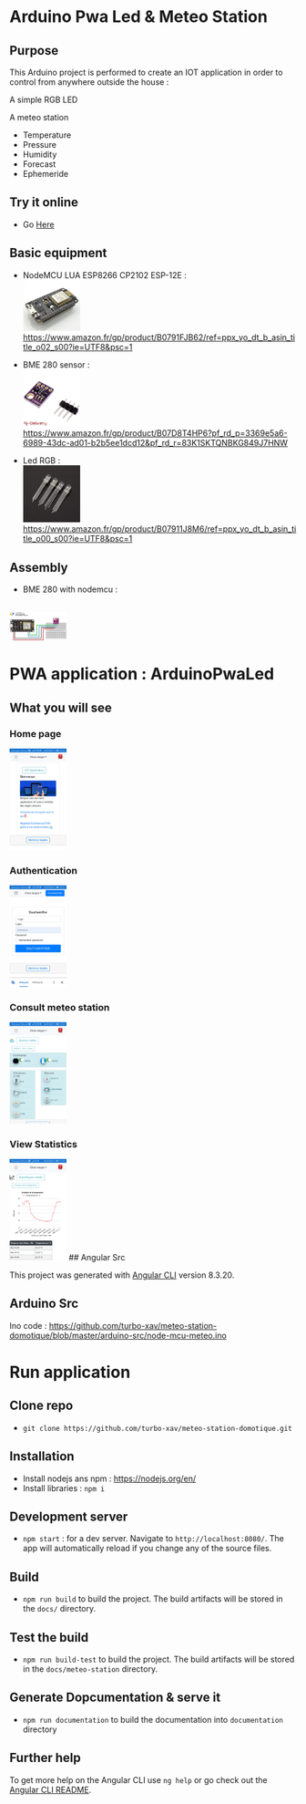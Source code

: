 # Arduino Pwa Led & Meteo Station

## Purpose

This Arduino project is performed to create an IOT application in order to control from anywhere outside the house :

A simple RGB LED

A meteo station
-  Temperature
- Pressure
- Humidity
- Forecast
- Ephemeride

## Try it online

- Go <a href="https://meteo-station.projets-web.fr">Here</a>

## Basic equipment

- NodeMCU LUA ESP8266 CP2102 ESP-12E : <br /><img width="100" src="https://github.com/turbo-xav/meteo-station-domotique/blob/master/photos/nodemcu.jpg?raw=true" /><br /> https://www.amazon.fr/gp/product/B0791FJB62/ref=ppx_yo_dt_b_asin_title_o02_s00?ie=UTF8&psc=1
- BME 280 sensor : <br /><img width="100" src="https://github.com/turbo-xav/meteo-station-domotique/blob/master/photos/bme-280.jpg?raw=true" /><br />
https://www.amazon.fr/gp/product/B07D8T4HP6?pf_rd_p=3369e5a6-6989-43dc-ad01-b2b5ee1dcd12&pf_rd_r=83K1SKTQNBKG849J7HNW

- Led RGB : <br /><img width="100" src="https://github.com/turbo-xav/meteo-station-domotique/blob/master/photos/led-grb.jpg?raw=true" /><br /> https://www.amazon.fr/gp/product/B07911J8M6/ref=ppx_yo_dt_b_asin_title_o00_s00?ie=UTF8&psc=1

## Assembly
- BME 280 with nodemcu :
<br />
<img width="100" src="https://github.com/turbo-xav/meteo-station-domotique/blob/master/photos/assembly-nodemcu-bme280.png?raw=true" /><br />

# PWA application : ArduinoPwaLed

## What you will see

### Home page
<img width="100" src="https://github.com/turbo-xav/meteo-station-domotique/blob/master/photos/screenshot/home-page.jpg?raw=true" />

### Authentication
<img width="100" src="https://github.com/turbo-xav/meteo-station-domotique/blob/master/photos/screenshot/authentication.jpg?raw=true" />

### Consult meteo station
<img width="100" src="https://github.com/turbo-xav/meteo-station-domotique/blob/master/photos/screenshot/meteo-station.jpg?raw=true" />

### View Statistics

<img width="100" src="https://github.com/turbo-xav/meteo-station-domotique/blob/master/photos/screenshot/statistics.jpg?raw=true" />
## Angular Src

This project was generated with [Angular CLI](https://github.com/angular/angular-cli) version 8.3.20.

## Arduino Src

Ino code : https://github.com/turbo-xav/meteo-station-domotique/blob/master/arduino-src/node-mcu-meteo.ino

# Run application

## Clone repo

- `git clone https://github.com/turbo-xav/meteo-station-domotique.git`

## Installation

- Install nodejs ans npm : https://nodejs.org/en/
- Install libraries : `npm i`

## Development server

- `npm start` : for a dev server. Navigate to `http://localhost:8080/`. The app will automatically reload if you change any of the source files.

## Build

- `npm run build` to build the project. The build artifacts will be stored in the `docs/` directory.

## Test the build

- `npm run build-test` to build the project. The build artifacts will be stored in the `docs/meteo-station` directory.
 
## Generate Dopcumentation & serve it

- `npm run documentation` to build the documentation into `documentation` directory

## Further help

To get more help on the Angular CLI use `ng help` or go check out the [Angular CLI README](https://github.com/angular/angular-cli/blob/master/README.md).
